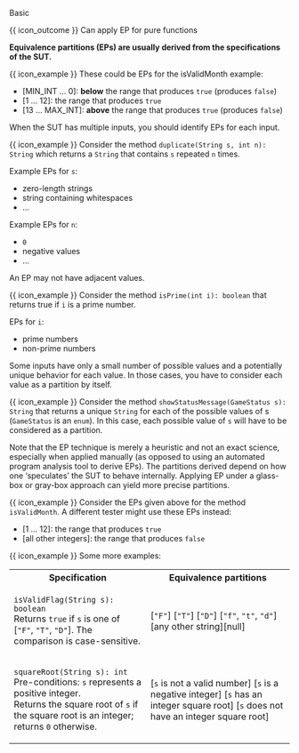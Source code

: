 <span id="title">Basic</span>

<span id="prereqs"></span>

<span id="outcomes">{{ icon_outcome }} Can apply EP for pure functions</span>

<div id="body">

**Equivalence partitions (EPs) are usually derived from the specifications of the SUT.**

<box>

{{ icon_example }} These could be EPs for the <trigger for="pop:epBasic-isValidMonth">isValidMonth</trigger> example:

* [MIN_INT ... 0]: **below** the range that produces `true` (produces `false`)
* [1 … 12]: the range that produces `true`
* [13 … MAX_INT]: **above** the range that produces `true` (produces `false`)

</box>

<popover id="pop:epBasic-isValidMonth" header="`isValidMonth`" placement="top">
  <div slot="content">
    <include src="../what/text.md#isValidMonth" />
  </div>
</popover>

When the SUT has multiple inputs, you should identify EPs for each input.

<box>

{{ icon_example }} Consider the method `duplicate(String s, int n): String` which returns a `String` that contains `s` repeated `n` times.

Example EPs for `s`:
* zero-length strings
* string containing whitespaces
* ...

Example EPs for `n`:
* `0`
* negative values
* ...

</box>

An EP may not have adjacent values.

<box>

{{ icon_example }} Consider the method `isPrime(int i): boolean` that returns true if `i` is a prime number.

EPs for `i`:
* prime numbers
* non-prime numbers

</box>

Some inputs have only a small number of possible values and a potentially unique behavior for each value. In those cases, you have to consider each value as a partition by itself.

<box>

{{ icon_example }} Consider the method `showStatusMessage(GameStatus s): String` that returns a unique `String` for each of the possible values of s (`GameStatus` is an `enum`). In this case, each possible value of `s` will have to be considered as a partition.

</box>

Note that the EP technique is merely a heuristic and not an exact science, especially when applied manually (as opposed to using an automated program analysis tool to derive EPs). The partitions derived depend on how one ‘speculates’ the SUT to behave internally. Applying EP under a glass-box or gray-box approach can yield more precise partitions.

<box>

{{ icon_example }} Consider the EPs given above for the method `isValidMonth`. A different tester might use these EPs instead:
* [1 … 12]: the range that produces `true`
* [all other integers]: the range that produces `false`

</box>

<box>

{{ icon_example }} Some more examples:

<table class="table">
  <tr>
    <th>Specification</th>
    <th>Equivalence partitions</th>
  </tr>
  <tr>
  <td>

`isValidFlag(String s): boolean`<br>
Returns `true` if `s` is one of [`"F"`, `"T"`, `"D"`]. The comparison is case-sensitive.

  </td>
  <td>

[`"F"`] [`"T"`] [`"D"`] [`"f"`, `"t"`, `"d"`] [any other string][null]

  </td>
  </tr>
  <tr>
  <td>

`squareRoot(String s): int`<br>
Pre-conditions: `s` represents a positive integer.<br>
Returns the square root of `s` if the square root is an integer; returns `0` otherwise.

  </td>
  <td>

[`s` is not a valid number] [`s` is a negative integer] [`s` has an integer square root] [`s` does not have an integer square root]

  </td>
  </tr>
</tbody>
</table>

</box>

</div>

<div id="extras">
  <include src="exercises.md" />
</div>
